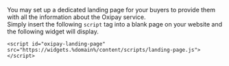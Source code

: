You may set up a dedicated landing page for your buyers to provide them with all the information about the Oxipay service.<br>
Simply insert the following <code>script</code> tag into a blank page on your website and the following widget will display.

```
<script id="oxipay-landing-page" src="https://widgets.%domain%/content/scripts/landing-page.js"></script>
```
</br>
<script id="oxipay-landing-page" src="https://widgets.%domain%/content/scripts/landing-page.js"></script>